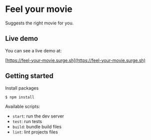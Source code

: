 # Feel your movie

Suggests the right movie for you.

## Live demo

You can see a live demo at:

[https://feel-your-movie.surge.sh](https://feel-your-movie.surge.sh)

## Getting started

Install packages
```
$ npm install
```
Available scripts:
* `start`: run the dev server
* `test`: run tests
* `build`: bundle build files
* `lint`: lint projects files
